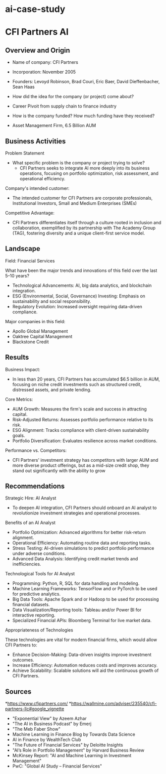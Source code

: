 # ai-case-study
# CFI Partners AI

## Overview and Origin

* Name of company: CFI Partners

* Incorporation: November 2005

* Founders: Levoyd Robinson, Brad Couri, Eric Baer, David Dieffenbacher, Sean Haas

* How did the idea for the company (or project) come about?
* Career Pivoit from supply chain to finance industry 

* How is the company funded? How much funding have they received?
* Asset Management Firm, 6.5 Billion AUM

## Business Activities

Problem Statement 
* What specific problem is the company or project trying to solve?
  *   CFI Partners seeks to integrate AI more deeply into its business operations, focusing on portfolio optimization, risk assessment, and operational efficiency.

Company's intended customer: 
 *   The intended customer for CFI Partners are corporate professionals, Institutional Investors, Small and Medium Enterprises (SMEs)

Competitive Advantage: 
 *  CFI Partners differentiates itself through a culture rooted in inclusion and collaboration, exemplified by its partnership with The Academy Group (TAG), fostering diversity and a unique client-first service model.


## Landscape

Field: Financial Services

What have been the major trends and innovations of this field over the last 5&ndash;10 years?
 * Technological Advancements: AI, big data analytics, and blockchain integration.
 * ESG (Environmental, Social, Governance) Investing: Emphasis on sustainability and social    responsibility.
 * Regulatory Evolution: Increased oversight requiring data-driven compliance.  

Major companies in this field:
 * Apollo Global Management
 * Oaktree Capital Management
 * Blackstone Credit 

## Results

Business Impact: 
 * In less than 20 years, CFI Partners has accumulated $6.5 billion in AUM, focusing on niche credit investments such as structured credit, distressed assets, and private lending.

Core Metrics:
 * AUM Growth: Measures the firm's scale and success in attracting capital.
 * Risk-Adjusted Returns: Assesses portfolio performance relative to its risk.
 * ESG Alignment: Tracks compliance with client-driven sustainability goals.
 * Portfolio Diversification: Evaluates resilience across market conditions.  

Performance vs. Competitors: 
 * CFI Partners' investment strategy has competitors with larger AUM and more diverse product offerings, but as a mid-size credit shop, they stand out significantly with the ability to grow 

## Recommendations

Strategic Hire: AI Analyst 
 * To deepen AI integration, CFI Partners should onboard an AI analyst to revolutionize investment strategies and operational processes.                                       

Benefits of an AI Analyst 
 * Portfolio Optimization: Advanced algorithms for better risk-return alignment.
 * Operational Efficiency: Automating routine data and reporting tasks.
 * Stress Testing: AI-driven simulations to predict portfolio performance under adverse conditions.
 * Advanced Data Analysis: Identifying credit market trends and inefficiencies.

Technological Tools for AI Analyst
 * Programming: Python, R, SQL for data handling and modeling.
 * Machine Learning Frameworks: TensorFlow and or PyTorch to be used for predictive analytics.
 * Big Data Tools: Apache Spark and or Hadoop to be used for processing financial datasets.
 * Data Visualization/Reporting tools: Tableau and/or Power BI for interactive reporting.
 * Specialized Financial APIs: Bloomberg Terminal for live market data. 

Appropriateness of Technologies 

These technologies are vital for modern financial firms, which would allow CFI Partners to: 
 * Enhance Decision-Making: Data-driven insights improve investment outcomes.
 * Increase Efficiency: Automation reduces costs and improves accuracy.
 * Achieve Scalability: Scalable solutions will aid the continuous growth of CFI Partners.

## Sources 
 *https://www.cfipartners.com/
 *https://wallmine.com/adviser/235540/cfi-partners-llc#google_vignette
 * "Exponential View" by Azeem Azhar
 * "The AI in Business Podcast" by Emerj
 * "The Meb Faber Show"
 * Machine Learning in Finance Blog by Towards Data Science
 * AI in Finance by WealthTech Club
 * "The Future of Financial Services" by Deloitte Insights
 * "AI’s Role in Portfolio Management" by Harvard Business Review
 * McKinsey Report: "AI and Machine Learning in Investment Management"
 * PwC: "Global AI Study – Financial Services"

